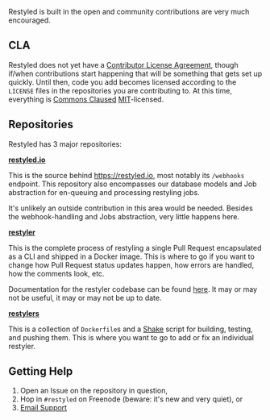 Restyled is built in the open and community contributions are very much encouraged.

## CLA

Restyled does not yet have a [Contributor License Agreement](https://en.wikipedia.org/wiki/Contributor_License_Agreement), though if/when contributions start happening that will be something that gets set up quickly. Until then, code you add becomes licensed according to the `LICENSE` files in the repositories you are contributing to. At this time, everything is [Commons Claused](https://commonsclause.com/) [MIT](https://en.wikipedia.org/wiki/MIT_License)-licensed.

## Repositories

Restyled has 3 major repositories:

[**restyled.io**](https://github.com/restyled-io/restyled.io)

This is the source behind https://restyled.io, most notably its `/webhooks` endpoint. This repository also encompasses our database models and Job abstraction for en-queuing and processing restyling jobs.

It's unlikely an outside contribution in this area would be needed. Besides the webhook-handling and Jobs abstraction, very little happens here.

[**restyler**](https://github.com/restyled-io/restyler)

This is the complete process of restyling a single Pull Request encapsulated as a CLI and shipped in a Docker image. This is where to go if you want to change how Pull Request status updates happen, how errors are handled, how the comments look, etc.

Documentation for the restyler codebase can be found [here](https://restyled-io.github.io/restyler/). It may or may not be useful, it may or may not be up to date.

[**restylers**](https://github.com/restyled-io/restylers)

This is a collection of `Dockerfile`s and a [Shake](https://shakebuild.com/) script for building, testing, and pushing them. This is where you want to go to add or fix an individual restyler.

## Getting Help

1. Open an Issue on the repository in question,
1. Hop in `#restyled` on Freenode (beware: it's new and very quiet), or
1. [Email Support](mailto:support@restyled.io)